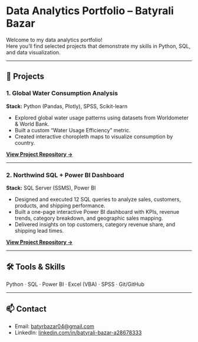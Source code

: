 # Data Analytics Portfolio – Batyrali Bazar

Welcome to my data analytics portfolio!  
Here you’ll find selected projects that demonstrate my skills in Python, SQL, and data visualization.

---

## 🔹 Projects

### 1. Global Water Consumption Analysis
**Stack:** Python (Pandas, Plotly), SPSS, Scikit-learn  
- Explored global water usage patterns using datasets from Worldometer & World Bank.
- Built a custom “Water Usage Efficiency” metric.
- Created interactive choropleth maps to visualize consumption by country.

[**View Project Repository →**](https://github.com/b4tyr4li/water-consumption-analysis)

---

### 2. Northwind SQL + Power BI Dashboard
**Stack:** SQL Server (SSMS), Power BI  
- Designed and executed 12 SQL queries to analyze sales, customers, products, and shipping performance.  
- Built a one-page interactive Power BI dashboard with KPIs, revenue trends, category breakdown, and geographic sales mapping.  
- Delivered insights on top customers, category revenue share, and shipping lead times.

[**View Project Repository →**](https://github.com/b4tyr4li/sql-data-exploration)

---


## 🛠️ Tools & Skills
Python · SQL · Power BI · Excel (VBA) · SPSS · Git/GitHub

---

## 📫 Contact
- Email: batyrbazar04@gmail.com  
- LinkedIn: [linkedin.com/in/batyrali-bazar-a28678333](https://www.linkedin.com/in/batyrali-bazar-a28678333)
